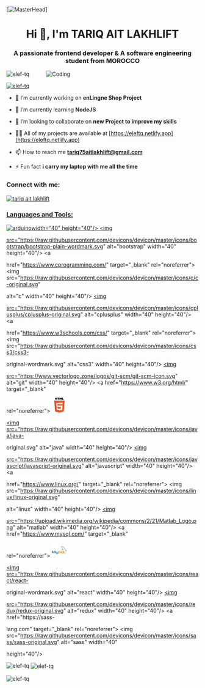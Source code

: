 [![MasterHead](https://eleftq.netlify.app/)]
<h1 align="center">Hi 👋, I'm TARIQ AIT LAKHLIFT</h1>
<h3 align="center">A passionate frontend developer & A software engineering student from MOROCCO</h3>
<img align="right" alt="Coding" width="400" src="https://mir-s3-cdn-cf.behance.net/project_modules/max_1200/06f21a161921919.63cd7887d0a70.gif" >
<p align="left"> <img src="https://komarev.com/ghpvc/?username=elef-tq&label=Profile%20views&color=0e75b6&style=flat" alt="elef-tq" /> </p>

<p align="left"> <a href="https://github.com/ryo-ma/github-profile-trophy"><img src="https://github-profile-trophy.vercel.app/?username=elef-tq" alt="elef-tq" /></a> 

</p>

- 🔭 I’m currently working on **enLingne Shop Project**

- 🌱 I’m currently learning **NodeJS**

- 👯 I’m looking to collaborate on **new Project to improve my skills**

- 👨‍💻 All of my projects are available at [https://eleftq.netlify.app](https://eleftq.netlify.app)

- 📫 How to reach me **tariq75aitlakhlift@gmail.com**

- ⚡ Fun fact **i carry my laptop with me all the time**

<h3 align="left">Connect with me:</h3>
<p align="left">
<a href="https://linkedin.com/in/tariq ait lakhlift" target="blank"><img align="center" src="https://raw.githubusercontent.com/rahuldkjain/github-profile-readme-

generator/master/src/images/icons/Social/linked-in-alt.svg" alt="tariq ait lakhlift" height="30" width="40" /></a>
</p>

<h3 align="left">Languages and Tools:</h3>
<p align="left"> <a href="https://www.arduino.cc/" target="_blank" rel="noreferrer"> <img src="https://cdn.worldvectorlogo.com/logos/arduino-1.svg" alt="arduino" 

width="40" height="40"/> </a> <a href="https://getbootstrap.com" target="_blank" rel="noreferrer"> <img 

src="https://raw.githubusercontent.com/devicons/devicon/master/icons/bootstrap/bootstrap-plain-wordmark.svg" alt="bootstrap" width="40" height="40"/> </a> <a 

href="https://www.cprogramming.com/" target="_blank" rel="noreferrer"> <img src="https://raw.githubusercontent.com/devicons/devicon/master/icons/c/c-original.svg" 

alt="c" width="40" height="40"/> </a> <a href="https://www.w3schools.com/cpp/" target="_blank" rel="noreferrer"> <img 

src="https://raw.githubusercontent.com/devicons/devicon/master/icons/cplusplus/cplusplus-original.svg" alt="cplusplus" width="40" height="40"/> </a> <a 

href="https://www.w3schools.com/css/" target="_blank" rel="noreferrer"> <img src="https://raw.githubusercontent.com/devicons/devicon/master/icons/css3/css3-

original-wordmark.svg" alt="css3" width="40" height="40"/> </a> <a href="https://git-scm.com/" target="_blank" rel="noreferrer"> <img 

src="https://www.vectorlogo.zone/logos/git-scm/git-scm-icon.svg" alt="git" width="40" height="40"/> </a> <a href="https://www.w3.org/html/" target="_blank" 

rel="noreferrer"> <img src="https://raw.githubusercontent.com/devicons/devicon/master/icons/html5/html5-original-wordmark.svg" alt="html5" width="40" height="40"/> 

</a> <a href="https://www.java.com" target="_blank" rel="noreferrer"> <img src="https://raw.githubusercontent.com/devicons/devicon/master/icons/java/java-

original.svg" alt="java" width="40" height="40"/> </a> <a href="https://developer.mozilla.org/en-US/docs/Web/JavaScript" target="_blank" rel="noreferrer"> <img 

src="https://raw.githubusercontent.com/devicons/devicon/master/icons/javascript/javascript-original.svg" alt="javascript" width="40" height="40"/> </a> <a 

href="https://www.linux.org/" target="_blank" rel="noreferrer"> <img src="https://raw.githubusercontent.com/devicons/devicon/master/icons/linux/linux-original.svg" 

alt="linux" width="40" height="40"/> </a> <a href="https://www.mathworks.com/" target="_blank" rel="noreferrer"> <img 

src="https://upload.wikimedia.org/wikipedia/commons/2/21/Matlab_Logo.png" alt="matlab" width="40" height="40"/> </a> <a href="https://www.mysql.com/" target="_blank" 

rel="noreferrer"> <img src="https://raw.githubusercontent.com/devicons/devicon/master/icons/mysql/mysql-original-wordmark.svg" alt="mysql" width="40" height="40"/> 

</a> <a href="https://reactjs.org/" target="_blank" rel="noreferrer"> <img src="https://raw.githubusercontent.com/devicons/devicon/master/icons/react/react-

original-wordmark.svg" alt="react" width="40" height="40"/> </a> <a href="https://redux.js.org" target="_blank" rel="noreferrer"> <img 

src="https://raw.githubusercontent.com/devicons/devicon/master/icons/redux/redux-original.svg" alt="redux" width="40" height="40"/> </a> <a href="https://sass-

lang.com" target="_blank" rel="noreferrer"> <img src="https://raw.githubusercontent.com/devicons/devicon/master/icons/sass/sass-original.svg" alt="sass" width="40" 

height="40"/> </a> </p>

<p><img align="left" src="https://github-readme-stats.vercel.app/api/top-langs?username=elef-tq&show_icons=true&locale=en&layout=compact" alt="elef-tq" /></p>

<p>&nbsp;<img align="center" src="https://github-readme-stats.vercel.app/api?username=elef-tq&show_icons=true&locale=en" alt="elef-tq" /></p>

<p><img align="center" src="https://github-readme-streak-stats.herokuapp.com/?user=elef-tq&" alt="elef-tq" /></p>
